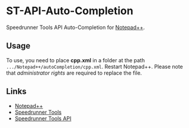 # ST-API-Auto-Completion
Speedrunner Tools API Auto-Completion for [Notepad++](https://notepad-plus-plus.org/).

## Usage
To use, you need to place **cpp.xml** in a folder at the path `.../Notepad++/autoCompletion/cpp.xml`. Restart Notepad++.
Please note that _administrator rights_ are required to replace the file.

## Links
* [Notepad++](https://notepad-plus-plus.org/)
* [Speedrunner Tools](https://steamcommunity.com/sharedfiles/filedetails/?id=510955402)
* [Speedrunner Tools API](https://steamcommunity.com/sharedfiles/filedetails/?id=1455798758)
